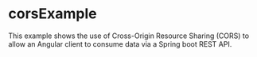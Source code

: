 # corsExample
This example shows the use of Cross-Origin Resource Sharing (CORS) to allow an Angular client to consume data via a Spring boot REST API.
